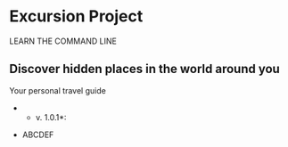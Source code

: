 Excursion Project
=======================

LEARN THE COMMAND LINE

## Discover hidden places in the world around you ##

Your personal travel guide
* * v. 1.0.1*: 

* ABCDEF

